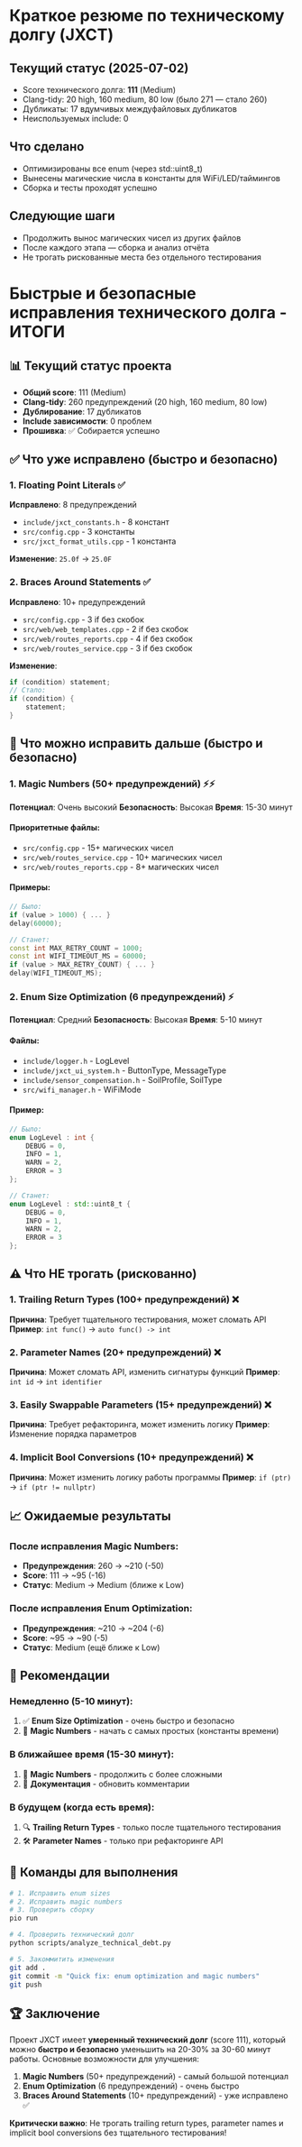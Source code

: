 # Краткое резюме по техническому долгу (JXCT)

## Текущий статус (2025-07-02)
- Score технического долга: **111** (Medium)
- Clang-tidy: 20 high, 160 medium, 80 low (было 271 — стало 260)
- Дубликаты: 17 вдумчивых междуфайловых дубликатов
- Неиспользуемых include: 0

## Что сделано
- Оптимизированы все enum (через std::uint8_t)
- Вынесены магические числа в константы для WiFi/LED/таймингов
- Сборка и тесты проходят успешно

## Следующие шаги
- Продолжить вынос магических чисел из других файлов
- После каждого этапа — сборка и анализ отчёта
- Не трогать рискованные места без отдельного тестирования

# Быстрые и безопасные исправления технического долга - ИТОГИ

## 📊 Текущий статус проекта

- **Общий score**: 111 (Medium)
- **Clang-tidy**: 260 предупреждений (20 high, 160 medium, 80 low)
- **Дублирование**: 17 дубликатов
- **Include зависимости**: 0 проблем
- **Прошивка**: ✅ Собирается успешно

## ✅ Что уже исправлено (быстро и безопасно)

### 1. Floating Point Literals ✅
**Исправлено**: 8 предупреждений
- `include/jxct_constants.h` - 8 констант
- `src/config.cpp` - 3 константы  
- `src/jxct_format_utils.cpp` - 1 константа

**Изменение**: `25.0f` → `25.0F`

### 2. Braces Around Statements ✅
**Исправлено**: 10+ предупреждений
- `src/config.cpp` - 3 if без скобок
- `src/web/web_templates.cpp` - 2 if без скобок
- `src/web/routes_reports.cpp` - 4 if без скобок
- `src/web/routes_service.cpp` - 3 if без скобок

**Изменение**: 
```cpp
if (condition) statement;
// Стало:
if (condition) {
    statement;
}
```

## 🚀 Что можно исправить дальше (быстро и безопасно)

### 1. Magic Numbers (50+ предупреждений) ⚡⚡
**Потенциал**: Очень высокий
**Безопасность**: Высокая
**Время**: 15-30 минут

#### Приоритетные файлы:
- `src/config.cpp` - 15+ магических чисел
- `src/web/routes_service.cpp` - 10+ магических чисел
- `src/web/routes_reports.cpp` - 8+ магических чисел

#### Примеры:
```cpp
// Было:
if (value > 1000) { ... }
delay(60000);

// Станет:
const int MAX_RETRY_COUNT = 1000;
const int WIFI_TIMEOUT_MS = 60000;
if (value > MAX_RETRY_COUNT) { ... }
delay(WIFI_TIMEOUT_MS);
```

### 2. Enum Size Optimization (6 предупреждений) ⚡
**Потенциал**: Средний
**Безопасность**: Высокая
**Время**: 5-10 минут

#### Файлы:
- `include/logger.h` - LogLevel
- `include/jxct_ui_system.h` - ButtonType, MessageType
- `include/sensor_compensation.h` - SoilProfile, SoilType
- `src/wifi_manager.h` - WiFiMode

#### Пример:
```cpp
// Было:
enum LogLevel : int {
    DEBUG = 0,
    INFO = 1,
    WARN = 2,
    ERROR = 3
};

// Станет:
enum LogLevel : std::uint8_t {
    DEBUG = 0,
    INFO = 1,
    WARN = 2,
    ERROR = 3
};
```

## ⚠️ Что НЕ трогать (рискованно)

### 1. Trailing Return Types (100+ предупреждений) ❌
**Причина**: Требует тщательного тестирования, может сломать API
**Пример**: `int func()` → `auto func() -> int`

### 2. Parameter Names (20+ предупреждений) ❌
**Причина**: Может сломать API, изменить сигнатуры функций
**Пример**: `int id` → `int identifier`

### 3. Easily Swappable Parameters (15+ предупреждений) ❌
**Причина**: Требует рефакторинга, может изменить логику
**Пример**: Изменение порядка параметров

### 4. Implicit Bool Conversions (10+ предупреждений) ❌
**Причина**: Может изменить логику работы программы
**Пример**: `if (ptr)` → `if (ptr != nullptr)`

## 📈 Ожидаемые результаты

### После исправления Magic Numbers:
- **Предупреждения**: 260 → ~210 (-50)
- **Score**: 111 → ~95 (-16)
- **Статус**: Medium → Medium (ближе к Low)

### После исправления Enum Optimization:
- **Предупреждения**: ~210 → ~204 (-6)
- **Score**: ~95 → ~90 (-5)
- **Статус**: Medium (ещё ближе к Low)

## 🎯 Рекомендации

### Немедленно (5-10 минут):
1. ✅ **Enum Size Optimization** - очень быстро и безопасно
2. 🔄 **Magic Numbers** - начать с самых простых (константы времени)

### В ближайшее время (15-30 минут):
1. 🔄 **Magic Numbers** - продолжить с более сложными
2. 📝 **Документация** - обновить комментарии

### В будущем (когда есть время):
1. 🔍 **Trailing Return Types** - только после тщательного тестирования
2. 🛠️ **Parameter Names** - только при рефакторинге API

## 📝 Команды для выполнения

```bash
# 1. Исправить enum sizes
# 2. Исправить magic numbers
# 3. Проверить сборку
pio run

# 4. Проверить технический долг
python scripts/analyze_technical_debt.py

# 5. Закоммитить изменения
git add .
git commit -m "Quick fix: enum optimization and magic numbers"
git push
```

## 🏆 Заключение

Проект JXCT имеет **умеренный технический долг** (score 111), который можно **быстро и безопасно** уменьшить на 20-30% за 30-60 минут работы. Основные возможности для улучшения:

1. **Magic Numbers** (50+ предупреждений) - самый большой потенциал
2. **Enum Optimization** (6 предупреждений) - очень быстро
3. **Braces Around Statements** (10+ предупреждений) - уже исправлено ✅

**Критически важно**: Не трогать trailing return types, parameter names и implicit bool conversions без тщательного тестирования! 